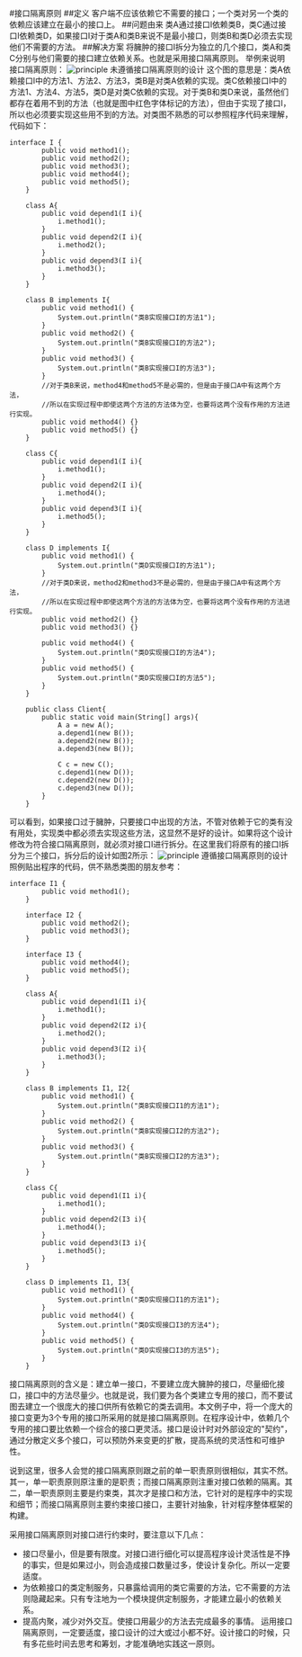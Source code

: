 #接口隔离原则
##定义
客户端不应该依赖它不需要的接口；一个类对另一个类的依赖应该建立在最小的接口上。
##问题由来
类A通过接口I依赖类B，类C通过接口I依赖类D，如果接口I对于类A和类B来说不是最小接口，则类B和类D必须去实现他们不需要的方法。
##解决方案
将臃肿的接口I拆分为独立的几个接口，类A和类C分别与他们需要的接口建立依赖关系。也就是采用接口隔离原则。
举例来说明接口隔离原则：
![principle](http://wiki.jikexueyuan.com/project/java-design-pattern-principle/images/principle-4-1.jpg "principle")
未遵循接口隔离原则的设计
这个图的意思是：类A依赖接口I中的方法1、方法2、方法3，类B是对类A依赖的实现。类C依赖接口I中的方法1、方法4、方法5，类D是对类C依赖的实现。对于类B和类D来说，虽然他们都存在着用不到的方法（也就是图中红色字体标记的方法），但由于实现了接口I，所以也必须要实现这些用不到的方法。对类图不熟悉的可以参照程序代码来理解，代码如下：
```java:n
interface I {
        public void method1();
        public void method2();
        public void method3();
        public void method4();
        public void method5();
    }

    class A{
        public void depend1(I i){
            i.method1();
        }
        public void depend2(I i){
            i.method2();
        }
        public void depend3(I i){
            i.method3();
        }
    }

    class B implements I{
        public void method1() {
            System.out.println("类B实现接口I的方法1");
        }
        public void method2() {
            System.out.println("类B实现接口I的方法2");
        }
        public void method3() {
            System.out.println("类B实现接口I的方法3");
        }
        //对于类B来说，method4和method5不是必需的，但是由于接口A中有这两个方法，
        //所以在实现过程中即使这两个方法的方法体为空，也要将这两个没有作用的方法进行实现。
        public void method4() {}
        public void method5() {}
    }

    class C{
        public void depend1(I i){
            i.method1();
        }
        public void depend2(I i){
            i.method4();
        }
        public void depend3(I i){
            i.method5();
        }
    }

    class D implements I{
        public void method1() {
            System.out.println("类D实现接口I的方法1");
        }
        //对于类D来说，method2和method3不是必需的，但是由于接口A中有这两个方法，
        //所以在实现过程中即使这两个方法的方法体为空，也要将这两个没有作用的方法进行实现。
        public void method2() {}
        public void method3() {}

        public void method4() {
            System.out.println("类D实现接口I的方法4");
        }
        public void method5() {
            System.out.println("类D实现接口I的方法5");
        }
    }

    public class Client{
        public static void main(String[] args){
            A a = new A();
            a.depend1(new B());
            a.depend2(new B());
            a.depend3(new B());

            C c = new C();
            c.depend1(new D());
            c.depend2(new D());
            c.depend3(new D());
        }
    }
```
可以看到，如果接口过于臃肿，只要接口中出现的方法，不管对依赖于它的类有没有用处，实现类中都必须去实现这些方法，这显然不是好的设计。如果将这个设计修改为符合接口隔离原则，就必须对接口I进行拆分。在这里我们将原有的接口I拆分为三个接口，拆分后的设计如图2所示：
![principle](http://wiki.jikexueyuan.com/project/java-design-pattern-principle/images/principle-4-2.jpg "principle
")
遵循接口隔离原则的设计
照例贴出程序的代码，供不熟悉类图的朋友参考：
```java:n
interface I1 {
        public void method1();
    }

    interface I2 {
        public void method2();
        public void method3();
    }

    interface I3 {
        public void method4();
        public void method5();
    }

    class A{
        public void depend1(I1 i){
            i.method1();
        }
        public void depend2(I2 i){
            i.method2();
        }
        public void depend3(I2 i){
            i.method3();
        }
    }

    class B implements I1, I2{
        public void method1() {
            System.out.println("类B实现接口I1的方法1");
        }
        public void method2() {
            System.out.println("类B实现接口I2的方法2");
        }
        public void method3() {
            System.out.println("类B实现接口I2的方法3");
        }
    }

    class C{
        public void depend1(I1 i){
            i.method1();
        }
        public void depend2(I3 i){
            i.method4();
        }
        public void depend3(I3 i){
            i.method5();
        }
    }

    class D implements I1, I3{
        public void method1() {
            System.out.println("类D实现接口I1的方法1");
        }
        public void method4() {
            System.out.println("类D实现接口I3的方法4");
        }
        public void method5() {
            System.out.println("类D实现接口I3的方法5");
        }
    }
```
接口隔离原则的含义是：建立单一接口，不要建立庞大臃肿的接口，尽量细化接口，接口中的方法尽量少。也就是说，我们要为各个类建立专用的接口，而不要试图去建立一个很庞大的接口供所有依赖它的类去调用。本文例子中，将一个庞大的接口变更为3个专用的接口所采用的就是接口隔离原则。在程序设计中，依赖几个专用的接口要比依赖一个综合的接口更灵活。接口是设计时对外部设定的"契约"，通过分散定义多个接口，可以预防外来变更的扩散，提高系统的灵活性和可维护性。

说到这里，很多人会觉的接口隔离原则跟之前的单一职责原则很相似，其实不然。其一，单一职责原则原注重的是职责；而接口隔离原则注重对接口依赖的隔离。其二，单一职责原则主要是约束类，其次才是接口和方法，它针对的是程序中的实现和细节；而接口隔离原则主要约束接口接口，主要针对抽象，针对程序整体框架的构建。

采用接口隔离原则对接口进行约束时，要注意以下几点：
* 接口尽量小，但是要有限度。对接口进行细化可以提高程序设计灵活性是不挣的事实，但是如果过小，则会造成接口数量过多，使设计复杂化。所以一定要适度。
* 为依赖接口的类定制服务，只暴露给调用的类它需要的方法，它不需要的方法则隐藏起来。只有专注地为一个模块提供定制服务，才能建立最小的依赖关系。
* 提高内聚，减少对外交互。使接口用最少的方法去完成最多的事情。
运用接口隔离原则，一定要适度，接口设计的过大或过小都不好。设计接口的时候，只有多花些时间去思考和筹划，才能准确地实践这一原则。